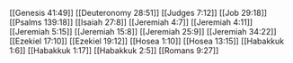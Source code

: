 [[Genesis 41:49]]
[[Deuteronomy 28:51]]
[[Judges 7:12]]
[[Job 29:18]]
[[Psalms 139:18]]
[[Isaiah 27:8]]
[[Jeremiah 4:7]]
[[Jeremiah 4:11]]
[[Jeremiah 5:15]]
[[Jeremiah 15:8]]
[[Jeremiah 25:9]]
[[Jeremiah 34:22]]
[[Ezekiel 17:10]]
[[Ezekiel 19:12]]
[[Hosea 1:10]]
[[Hosea 13:15]]
[[Habakkuk 1:6]]
[[Habakkuk 1:17]]
[[Habakkuk 2:5]]
[[Romans 9:27]]
